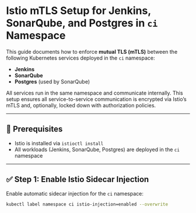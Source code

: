 # Istio mTLS Setup for Jenkins, SonarQube, and Postgres in `ci` Namespace

This guide documents how to enforce **mutual TLS (mTLS)** between the following Kubernetes services deployed in the `ci` namespace:

- **Jenkins**
- **SonarQube**
- **Postgres** (used by SonarQube)

All services run in the same namespace and communicate internally. This setup ensures all service-to-service communication is encrypted via Istio’s mTLS and, optionally, locked down with authorization policies.

---

## 📌 Prerequisites

- Istio is installed via `istioctl install`
- All workloads (Jenkins, SonarQube, Postgres) are deployed in the `ci` namespace

---

## ✅ Step 1: Enable Istio Sidecar Injection

Enable automatic sidecar injection for the `ci` namespace:

```bash
kubectl label namespace ci istio-injection=enabled --overwrite
